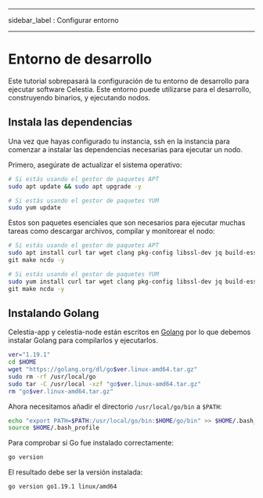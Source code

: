 - - -
sidebar_label : Configurar entorno
- - -

# Entorno de desarrollo

Este tutorial sobrepasará la configuración de tu entorno de desarrollo para ejecutar software Celestia. Este entorno puede utilizarse para el desarrollo, construyendo binarios, y ejecutando nodos.

## Instala las dependencias

Una vez que hayas configurado tu instancia, ssh en la instancia para comenzar a instalar las dependencias necesarias para ejecutar un nodo.

Primero, asegúrate de actualizar el sistema operativo:

```sh
# Si estás usando el gestor de paquetes APT
sudo apt update && sudo apt upgrade -y

# Si estás usando el gestor de paquetes YUM
sudo yum update
```

Estos son paquetes esenciales que son necesarios para ejecutar muchas tareas como descargar archivos, compilar y monitorear el nodo:

<!-- markdownlint-disable MD013 -->
```sh
# Si estás usando el gestor de paquetes APT
sudo apt install curl tar wget clang pkg-config libssl-dev jq build-essential \
git make ncdu -y

# Si estás usando el gestor de paquetes YUM
sudo yum install curl tar wget clang pkg-config libssl-dev jq build-essential \
git make ncdu -y
```
<!-- markdownlint-enable MD013 -->

## Instalando Golang

Celestia-app y celestia-node están escritos en [Golang](https://go.dev/) por lo que debemos instalar Golang para compilarlos y ejecutarlos.

```sh
ver="1.19.1"
cd $HOME
wget "https://golang.org/dl/go$ver.linux-amd64.tar.gz"
sudo rm -rf /usr/local/go
sudo tar -C /usr/local -xzf "go$ver.linux-amd64.tar.gz"
rm "go$ver.linux-amd64.tar.gz"
```

Ahora necesitamos añadir el directorio `/usr/local/go/bin` a `$PATH`:

```sh
echo "export PATH=$PATH:/usr/local/go/bin:$HOME/go/bin" >> $HOME/.bash_profile
source $HOME/.bash_profile
```

Para comprobar si Go fue instalado correctamente:

```sh
go version
```

El resultado debe ser la versión instalada:

```sh
go version go1.19.1 linux/amd64
```

